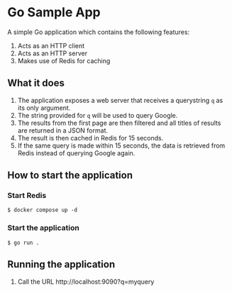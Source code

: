 # Go Sample App

A simple Go application which contains the following features:

1. Acts as an HTTP client
1. Acts as an HTTP server
1. Makes use of Redis for caching

## What it does

1. The application exposes a web server that receives a querystring ``q`` as its only argument.
1. The string provided for `q` will be used to query Google.
1. The results from the first page are then filtered and all titles of results are returned in a JSON format.
1. The result is then cached in Redis for 15 seconds.
1. If the same query is made within 15 seconds, the data is retrieved from Redis instead of querying Google again.

## How to start the application

### Start Redis

    $ docker compose up -d

### Start the application

    $ go run .

## Running the application

1. Call the URL http://localhost:9090?q=myquery

